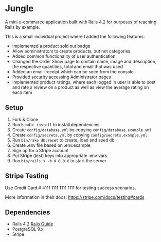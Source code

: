 # Jungle

A mini e-commerce application built with Rails 4.2 for purposes of teaching Rails by example.

This is a small individual project where I added the following features:
- Implemented a product sold out badge
- Allow administrators to create products, but not categories
- Added common functionality of user authentication
- Changed the Order Show page to contain name, image and description, the respective quantities, total and email that was used
- Added an email-receipt which can be seen from the console
- Provided security accessing Administrator pages
- Implemented product ratings, where each logged in user is able to post and rate a review on a product as well as view the average rating on each item


## Setup

1. Fork & Clone
2. Run `bundle install` to install dependencies
3. Create `config/database.yml` by copying `config/database.example.yml`
4. Create `config/secrets.yml` by copying `config/secrets.example.yml`
5. Run `bin/rake db:reset` to create, load and seed db
6. Create .env file based on .env.example
7. Sign up for a Stripe account
8. Put Stripe (test) keys into appropriate .env vars
9. Run `bin/rails s -b 0.0.0.0` to start the server

## Stripe Testing

Use Credit Card # 4111 1111 1111 1111 for testing success scenarios.

More information in their docs: <https://stripe.com/docs/testing#cards>

## Dependencies

* Rails 4.2 [Rails Guide](http://guides.rubyonrails.org/v4.2/)
* PostgreSQL 9.x
* Stripe
